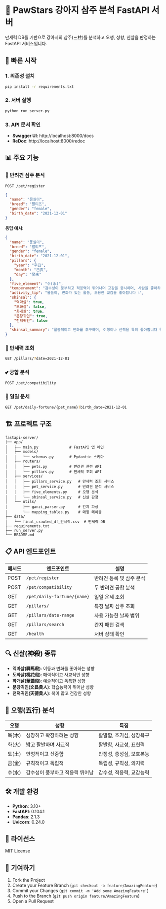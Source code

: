 # 🐾 PawStars 강아지 삼주 분석 FastAPI 서버

만세력 DB를 기반으로 강아지의 삼주(三柱)를 분석하고 오행, 성향, 신살을 판정하는 FastAPI 서비스입니다.

## 🚀 빠른 시작

### 1. 의존성 설치
```bash
pip install -r requirements.txt
```

### 2. 서버 실행
```bash
python run_server.py
```

### 3. API 문서 확인
- **Swagger UI**: http://localhost:8000/docs
- **ReDoc**: http://localhost:8000/redoc

## 📊 주요 기능

### 🔮 반려견 삼주 분석
```bash
POST /pet/register
```
```json
{
  "name": "몽실이",
  "breed": "말티즈",
  "gender": "female",
  "birth_date": "2021-12-01"
}
```

**응답 예시:**
```json
{
  "name": "몽실이",
  "breed": "말티즈",
  "gender": "female",
  "birth_date": "2021-12-01",
  "pillars": {
    "year": "辛丑",
    "month": "己亥", 
    "day": "癸未"
  },
  "five_element": "수(水)",
  "temperament": "감수성이 풍부하고 적응력이 뛰어나며 교감을 중시하며, 사람을 좋아하고 감정 교류에 민감한 타입",
  "activity_tip": "물놀이, 변화가 있는 활동, 조용한 교감을 좋아합니다 💧",
  "shinsal": {
    "역마살": true,
    "도화살": false,
    "화개살": true,
    "문창귀인": true,
    "천덕귀인": false
  },
  "shinsal_summary": "활동적이고 변화를 추구하며, 여행이나 산책을 특히 좋아합니다 독특한 매력이 있고 예술적 감각이 뛰어나며, 혼자만의 시간도 즐깁니다"
}
```

### 📅 만세력 조회
```bash
GET /pillars/?date=2021-12-01
```

### 💕 궁합 분석
```bash
POST /pet/compatibility
```

### 🌟 일일 운세
```bash
GET /pet/daily-fortune/{pet_name}?birth_date=2021-12-01
```

## 🏗️ 프로젝트 구조

```
fastapi-server/
├── app/
│   ├── main.py              # FastAPI 앱 메인
│   ├── models/
│   │   └── schemas.py       # Pydantic 스키마
│   ├── routers/
│   │   ├── pets.py          # 반려견 관련 API
│   │   └── pillars.py       # 만세력 조회 API
│   ├── services/
│   │   ├── pillars_service.py   # 만세력 조회 서비스
│   │   ├── pet_service.py       # 반려견 분석 서비스
│   │   ├── five_elements.py     # 오행 분석
│   │   └── shinsal_service.py   # 신살 판정
│   └── utils/
│       ├── ganzi_parser.py      # 간지 파싱
│       └── mapping_tables.py    # 매핑 테이블
├── data/
│   └── final_crawled_df_만세력.csv  # 만세력 DB
├── requirements.txt
├── run_server.py
└── README.md
```

## 📋 API 엔드포인트

| 메서드 | 엔드포인트 | 설명 |
|--------|------------|------|
| POST | `/pet/register` | 반려견 등록 및 삼주 분석 |
| POST | `/pet/compatibility` | 두 반려견 궁합 분석 |
| GET | `/pet/daily-fortune/{name}` | 일일 운세 조회 |
| GET | `/pillars/` | 특정 날짜 삼주 조회 |
| GET | `/pillars/date-range` | 사용 가능한 날짜 범위 |
| GET | `/pillars/search` | 간지 패턴 검색 |
| GET | `/health` | 서버 상태 확인 |

## 🔍 신살(神殺) 종류

- **역마살(驛馬殺)**: 이동과 변화를 좋아하는 성향
- **도화살(桃花殺)**: 매력적이고 사교적인 성향  
- **화개살(華蓋殺)**: 예술적이고 독특한 성향
- **문창귀인(文昌貴人)**: 학습능력이 뛰어난 성향
- **천덕귀인(天德貴人)**: 복이 많고 건강한 성향

## 🎯 오행(五行) 분석

| 오행 | 성향 | 특징 |
|------|------|------|
| 목(木) | 성장하고 확장하려는 성향 | 활발함, 호기심, 성장욕구 |
| 화(火) | 밝고 활발하며 사교적 | 활발함, 사교성, 표현력 |
| 토(土) | 안정적이고 신중함 | 안정성, 충성심, 보호본능 |
| 금(金) | 규칙적이고 독립적 | 독립성, 규칙성, 의지력 |
| 수(水) | 감수성이 풍부하고 적응력 뛰어남 | 감수성, 적응력, 교감능력 |

## 🛠️ 개발 환경

- **Python**: 3.10+
- **FastAPI**: 0.104.1
- **Pandas**: 2.1.3
- **Uvicorn**: 0.24.0

## 📝 라이선스

MIT License

## 🤝 기여하기

1. Fork the Project
2. Create your Feature Branch (`git checkout -b feature/AmazingFeature`)
3. Commit your Changes (`git commit -m 'Add some AmazingFeature'`)
4. Push to the Branch (`git push origin feature/AmazingFeature`)
5. Open a Pull Request

